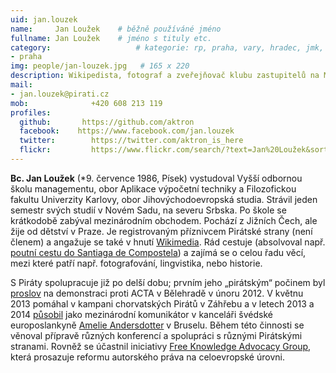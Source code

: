 ```yaml
---
uid: jan.louzek
name:     Jan Loužek 	# běžně používáné jméno
fullname: Jan Loužek  	# jméno s tituly etc.
category:                 	# kategorie: rp, praha, vary, hradec, jmk, senat
- praha
img: people/jan-louzek.jpg   # 165 x 220
description: Wikipedista, fotograf a zveřejňovač klubu zastupitelů na Magistrátu. Jan Loužek dlouhodobě podporuje otevřený obsah; v neziskovém prostředí se zabývá otevřeným vzděláváním, problematikou autorského práva a komunitní spolupráce.
mail:
- jan.louzek@pirati.cz
mob:			  +420 608 213 119
profiles:
  github:       https://github.com/aktron
  facebook:    https://www.facebook.com/jan.louzek
  twitter: 		  https://twitter.com/aktron_is_here
  flickr:		  https://www.flickr.com/search/?text=Jan%20Loužek&sort=relevance&user_id=68741528%40N03
---
```


**Bc. Jan Loužek** (*9. července 1986, Písek) vystudoval Vyšší odbornou školu managementu, obor Aplikace výpočetní techniky a Filozofickou fakultu Univerzity Karlovy, obor Jihovýchodoevropská studia. Strávil jeden semestr svých studií v Novém Sadu, na severu Srbska. Po škole se krátkodobě zabýval mezinárodním obchodem. Pochází z Jižních Čech, ale žije od dětství v Praze. Je registrovaným příznivcem Pirátské strany (není členem) a angažuje se také v hnutí [Wikimedia][3]. Rád cestuje (absolvoval např. [poutní cestu do Santiaga de Compostela][5]) a zajímá se o celou řadu věcí, mezi které patří např. fotografování, lingvistika, nebo historie.

S Piráty spolupracuje již po delší dobu; prvním jeho „pirátským“ počinem byl [proslov][4] na demonstraci proti ACTA v Bělehradě v únoru 2012. V květnu 2013 pomáhal v kampani chorvatských Pirátů v Záhřebu a v letech 2013 a 2014 [působil][1] jako mezinárodní komunikátor v kanceláři švédské europoslankyně [Amelie Andersdotter][2] v Bruselu. Během této činnosti se věnoval přípravě různých konferencí a spolupráci s různými Pirátskými stranami. Rovněž se účastnil iniciativy [Free Knowledge Advocacy Group][6], která prosazuje reformu autorského práva na celoevropské úrovni.

[1]: https://ameliaandersdotter.eu/author/jan-louzek
[2]: https://ameliaandersdotter.eu/
[3]: http://www.wikimedia.org/
[4]: https://www.youtube.com/watch?v=K1qgnLTpE1Q
[5]: https://cs.wikipedia.org/wiki/Svatojakubsk%C3%A1_cesta
[6]: https://meta.wikimedia.org/wiki/EU_policy
